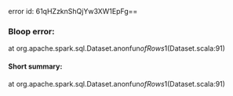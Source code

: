 error id: 61qHZzknShQjYw3XW1EpFg==
### Bloop error:

at org.apache.spark.sql.Dataset$.$anonfun$ofRows$1(Dataset.scala:91)
#### Short summary: 

at org.apache.spark.sql.Dataset$.$anonfun$ofRows$1(Dataset.scala:91)